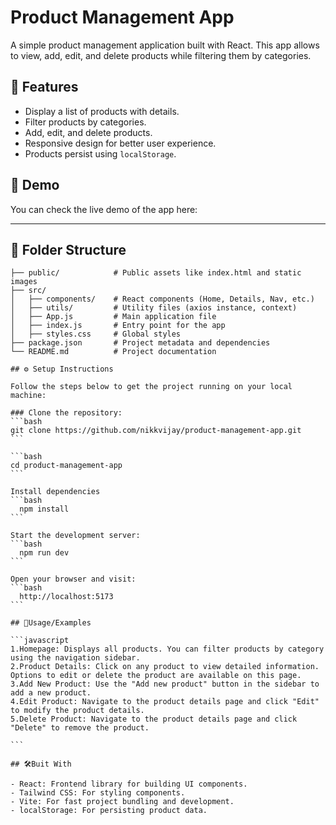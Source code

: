 # Product Management App

A simple product management application built with React. This app allows to view, add, edit, and delete products while filtering them by categories.

## 🌟 Features

- Display a list of products with details.
- Filter products by categories.
- Add, edit, and delete products.
- Responsive design for better user experience.
- Products persist using `localStorage`.

## 🚀 Demo

You can check the live demo of the app here: [](#)

---

## 📂 Folder Structure

````plaintext
├── public/            # Public assets like index.html and static images
├── src/
│   ├── components/    # React components (Home, Details, Nav, etc.)
│   ├── utils/         # Utility files (axios instance, context)
│   ├── App.js         # Main application file
│   ├── index.js       # Entry point for the app
│   ├── styles.css     # Global styles
├── package.json       # Project metadata and dependencies
└── README.md          # Project documentation

## ⚙️ Setup Instructions

Follow the steps below to get the project running on your local machine:

### Clone the repository:
```bash
git clone https://github.com/nikkvijay/product-management-app.git
```

```bash
cd product-management-app
```

Install dependencies
```bash
  npm install
```

Start the development server:
```bash
  npm run dev
```

Open your browser and visit:
```bash
  http://localhost:5173
```

## 📜Usage/Examples

```javascript
1.Homepage: Displays all products. You can filter products by category using the navigation sidebar.
2.Product Details: Click on any product to view detailed information. Options to edit or delete the product are available on this page.
3.Add New Product: Use the "Add new product" button in the sidebar to add a new product.
4.Edit Product: Navigate to the product details page and click "Edit" to modify the product details.
5.Delete Product: Navigate to the product details page and click "Delete" to remove the product.

```

## 🛠️Buit With

- React: Frontend library for building UI components.
- Tailwind CSS: For styling components.
- Vite: For fast project bundling and development.
- localStorage: For persisting product data.
